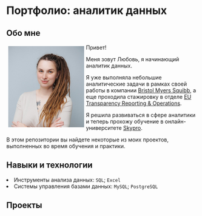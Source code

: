 
<html>
 <head>
  <meta http-equiv="Content-Type" content="text/html; charset=utf-8">
  <h1>Портфолио: аналитик данных</h1>
  <h2>Обо мне</h2>
 </head>
 <body> 
  <p><img src="https://github.com/liubchen/Lyubov-Savko/blob/main/Photo.JPG" width="200" 
  alt="Иллюстрация" align="left" 
  vspace="5" hspace="5">
  Привет!
  
  Меня зовут Любовь, я начинающий аналитик данных. 

Я уже выполняла небольшие аналитические задачи в рамках своей работы в компании <a href="https://www.bms.com/" target="_blank">Bristol Myers Squibb</a>, а еще проходила стажировку в отделе <a href="https://www.bms.com/about-us/responsibility/transparency.html" target="_blank">EU Transparency Reporting & Operations</a>. 

Я решила развиваться в сфере аналитики и теперь прохожу обучение в онлайн-университете <a href="https://sky.pro/" target="_blank">Skypro</a>.</p>

В этом репозитории вы найдете некоторые из моих проектов, выполненных во время обучения и практики.

<h2>Навыки и технологии</h2>
<li>Инструменты анализа данных: <code>SQL</code>; <code>Excel</code></li>
<li>Системы управления базами данных: <code>MySQL</code>; <code>PostgreSQL</code></li>

<h2>Проекты</h2>

 </body>
</html>
